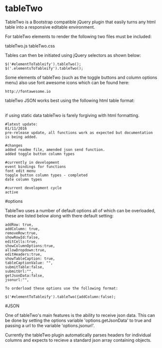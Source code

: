 # tableTwo

TableTwo is a Bootstrap compatible jQuery plugin that easily turns any html table into a responsive editable environment.

For tableTwo elements to render the following two files must be included:

  tableTwo.js
  tableTwo.css

Tables can then be initiated using jQuery selectors as shown below:

    $('#elementToTableify').tableTwo();
    $('.elementsToTableify').tableTwo();

Some elements of tableTwo (such as the toggle buttons and column options menu) also use font awesome icons which can be found here:

    http://fontawesome.io

tableTwo JSON works best using the following html table format:

  <div class="table-responsive">
   <table class="table table-condensed">
       <tbody>
     </tbody></table>
  </div>

if using static data tableTwo is farely forgiving with html formatting.

    #latest update:
    01/11/2016
    pre-release update, all functions work as expected but documentation is being added.

    #changes
    added readme file, amended json send function.
    added toggle button column types

    #currently in development
    event bindings for functions
    font edit menu
    toggle button column types - completed
    date column types

    #current development cycle
    active




#options

TableTwo uses a number of default options all of which can be overloaded, these are listed below along with there default setting:

    addRow: true,
    addColumn: true,
    removeRow:true,
    showRowId:false,
    editCells:true,
    showColumnOptions:true,
    allowDropdown:true,
    editHeaders:true,
    showTableCaption: true,
    tableCaptionValue: "",
    submitTable:false,
    submitUrl:"",
    getJsonData:false,
    jsonurl:"",

    To orderload these options use the following format:

    $('#elementToTableify').tableTwo({addColumn:false);    


#JSON

  One of tableTwo's main features is the ability to receive json data. This can be done by setting the options variable 'options.getJsonData' to true and
  passing a url to the variable 'options.jsonurl'.

  Currently the tableTwo plugin automatically parses headers for individual columns and expects to recieve a standard json array containing objects.
